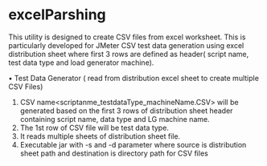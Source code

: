 # excelParshing

This utility is designed to create CSV files from excel worksheet. This is particularly developed for JMeter CSV test data generation using excel distribution sheet where first 3 rows are defined as header( script name, test data type and load generator machine). 

•	Test Data Generator ( read from distribution excel sheet to create multiple CSV Files)
1.	CSV name<scriptanme_testdataType_machineName.CSV> will be generated based on the first 3 rows of distribution sheet header containing script name, data type and LG machine name.
2.	The 1st row of CSV file will be test data type.
3.	It reads multiple sheets of distribution sheet file.
4.	Executable jar with -s <source> and -d<destination> parameter where source is  distribution sheet path and destination is directory path for CSV files 
